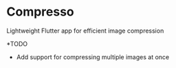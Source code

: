 # Compresso

Lightweight Flutter app for efficient image compression 

*TODO
- Add support for compressing multiple images at once
